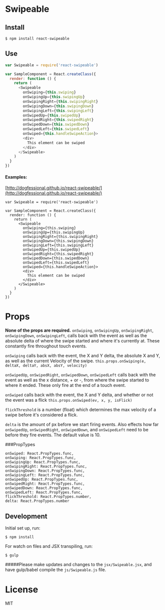 # Swipeable

## Install

```console
$ npm install react-swipeable
```

## Use

```js
var Swipeable = require('react-swipeable')

var SampleComponent = React.createClass({
  render: function () {
    return (
      <Swipeable
        onSwiping={this.swiping}
        onSwipingUp={this.swipingUp}
        onSwipingRight={this.swipingRight}
        onSwipingDown={this.swipingDown}
        onSwipingLeft={this.swipingLeft}
        onSwipedUp={this.swipedUp}
        onSwipedRight={this.swipedRight}
        onSwipedDown={this.swipedDown}
        onSwipedLeft={this.swipedLeft}
        onSwiped={this.handleSwipeAction}>
        <div>
          This element can be swiped
        </div>
      </Swipeable>
    )
  }
})
```

#### Examples:
[http://dogfessional.github.io/react-swipeable/](http://dogfessional.github.io/react-swipeable/)

    var Swipeable = require('react-swipeable')

    var SampleComponent = React.createClass({
      render: function () {
        return (
          <Swipeable
            onSwiping={this.swiping}
            onSwipingUp={this.swipingUp}
            onSwipingRight={this.swipingRight}
            onSwipingDown={this.swipingDown}
            onSwipingLeft={this.swipingLeft}
            onSwipedUp={this.swipedUp}
            onSwipedRight={this.swipedRight}
            onSwipedDown={this.swipedDown}
            onSwipedLeft={this.swipedLeft}
            onSwiped={this.handleSwipeAction}>
            <div>
              This element can be swiped
            </div>
          </Swipeable>
        )
      }
    })

# Props

**None of the props are required.**
`onSwiping`, `onSwipingUp`, `onSwipingRight`, `onSwipingDown`, `onSwipingLeft`, calls back with the event
as well as the absolute delta of where the swipe started and where it's currently at. These constantly fire throughout touch events.

`onSwiping` calls back with the event, the X and Y delta, the absolute X and Y, as well as the current Velocity of the swipe. `this.props.onSwiping(e, deltaX, deltaY, absX, absY, velocity)`

`onSwipedUp`, `onSwipedRight`, `onSwipedDown`, `onSwipedLeft` calls back with the event
as well as the x distance, + or -, from where the swipe started to where it ended. These only fire at the end of a touch event.

`onSwiped` calls back with the event, the X and Y delta, and whether or not the event was a flick `this.props.onSwiped(ev, x, y, isFlick)`

`flickThreshold` is a number (float) which determines the max velocity of a swipe before it's considered a flick.

`delta` is the amount of px before we start firing events. Also effects how far `onSwipedUp`, `onSwipedRight`, `onSwipedDown`, and `onSwipedLeft` need to be before they fire events. The default value is 10.

###PropTypes

    onSwiped: React.PropTypes.func,
    onSwiping: React.PropTypes.func,
    onSwipingUp: React.PropTypes.func,
    onSwipingRight: React.PropTypes.func,
    onSwipingDown: React.PropTypes.func,
    onSwipingLeft: React.PropTypes.func,
    onSwipedUp: React.PropTypes.func,
    onSwipedRight: React.PropTypes.func,
    onSwipedDown: React.PropTypes.func,
    onSwipedLeft: React.PropTypes.func,
    flickThreshold: React.PropTypes.number,
    delta: React.PropTypes.number

## Development

Initial set up, run:

```console
$ npm install
```

For watch on files and JSX transpiling, run:

```console
$ gulp
```

#####Please make updates and changes to the `jsx/Swipeable.jsx`, and have gulp/babel compile the `js/Swipeable.js` file.

# License

MIT
